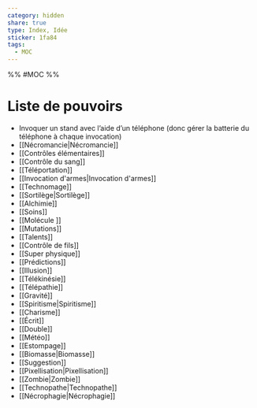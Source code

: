 ```yaml
---
category: hidden
share: true
type: Index, Idée
sticker: 1fa84
tags:
  - MOC
---
```



%% #MOC %%

# Liste de pouvoirs
- Invoquer un stand avec l’aide d’un téléphone (donc gérer la batterie du téléphone à chaque invocation)
- [[Nécromancie|Nécromancie]]
- [[Contrôles élémentaires]]
- [[Contrôle du sang]]
- [[Téléportation]]
- [[Invocation d'armes|Invocation d'armes]]
- [[Technomage]]
- [[Sortilège|Sortilège]]
- [[Alchimie]]
- [[Soins]]
- [[Molécule ]]
- [[Mutations]]
- [[Talents]]
- [[Contrôle de fils]]
- [[Super physique]]
- [[Prédictions]]
- [[Illusion]]
- [[Télékinésie]]
- [[Télépathie]]
- [[Gravité]]
- [[Spiritisme|Spiritisme]]
- [[Charisme]]
- [[Écrit]]
- [[Double]]
- [[Météo]]
- [[Estompage]]
- [[Biomasse|Biomasse]]
- [[Suggestion]]
- [[Pixellisation|Pixellisation]]
- [[Zombie|Zombie]]
- [[Technopathe|Technopathe]]
- [[Nécrophagie|Nécrophagie]]